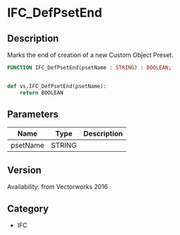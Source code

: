 # IFC_DefPsetEnd

## Description
Marks the end of creation of a new Custom Object Preset.

```pascal
FUNCTION IFC_DefPsetEnd(psetName : STRING) : BOOLEAN;
```

```python

def vs.IFC_DefPsetEnd(psetName):
    return BOOLEAN
```

## Parameters
|Name|Type|Description|
|---|---|---|
|psetName|STRING||

## Version
Availability: from Vectorworks 2016
## Category
* IFC

